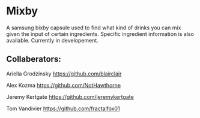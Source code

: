 # Mixby

A samsung bixby capsule used to find what kind of drinks you can mix given the input of certain ingredients. Specific ingredient information is also available. 
Currently in developement.

Collaberators:
-------------
Ariella Grodzinsky https://github.com/blairclair

Alex Kozma https://github.com/NotHawthorne

Jeremy Kertgate https://github.com/jeremykertgate

Tom Vandivier https://github.com/fractalfox01
